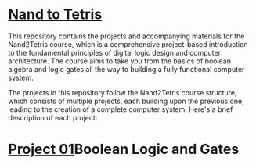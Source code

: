 
# [Nand to Tetris](https://www.coursera.org/learn/build-a-computer/home/welcome)

This repository contains the projects and accompanying materials for the Nand2Tetris course, which is a comprehensive project-based introduction to the fundamental principles of digital logic design and computer architecture. The course aims to take you from the basics of boolean algebra and logic gates all the way to building a fully functional computer system.

The projects in this repository follow the Nand2Tetris course structure, which consists of multiple projects, each building upon the previous one, leading to the creation of a complete computer system. Here's a brief description of each project:

# [Project 01]([https://www.coursera.org/learn/build-a-computer/home/welcome](https://github.com/momed-0/nand2tetris/tree/main/Project%201)https://github.com/momed-0/nand2tetris/tree/main/Project%201)Boolean Logic and Gates
